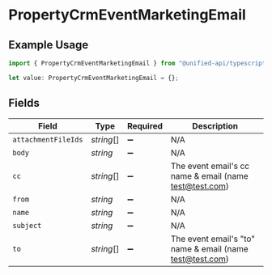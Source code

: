 # PropertyCrmEventMarketingEmail

## Example Usage

```typescript
import { PropertyCrmEventMarketingEmail } from "@unified-api/typescript-sdk/sdk/models/shared";

let value: PropertyCrmEventMarketingEmail = {};
```

## Fields

| Field                                                      | Type                                                       | Required                                                   | Description                                                |
| ---------------------------------------------------------- | ---------------------------------------------------------- | ---------------------------------------------------------- | ---------------------------------------------------------- |
| `attachmentFileIds`                                        | *string*[]                                                 | :heavy_minus_sign:                                         | N/A                                                        |
| `body`                                                     | *string*                                                   | :heavy_minus_sign:                                         | N/A                                                        |
| `cc`                                                       | *string*[]                                                 | :heavy_minus_sign:                                         | The event email's cc name & email (name <test@test.com>)   |
| `from`                                                     | *string*                                                   | :heavy_minus_sign:                                         | N/A                                                        |
| `name`                                                     | *string*                                                   | :heavy_minus_sign:                                         | N/A                                                        |
| `subject`                                                  | *string*                                                   | :heavy_minus_sign:                                         | N/A                                                        |
| `to`                                                       | *string*[]                                                 | :heavy_minus_sign:                                         | The event email's "to" name & email (name <test@test.com>) |